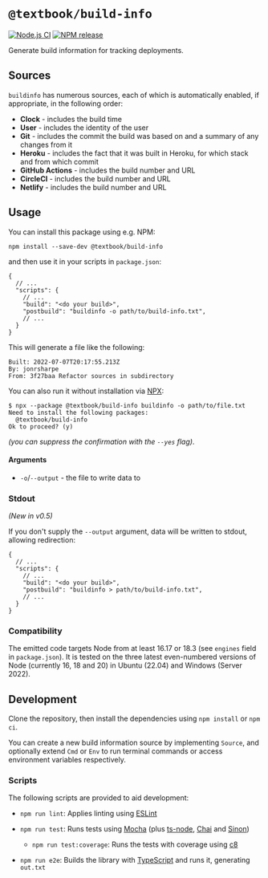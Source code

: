 # `@textbook/build-info`

[![Node.js CI][actions-badge]][actions-link]
[![NPM release][npm-badge]][npm-link]

Generate build information for tracking deployments.

## Sources

`buildinfo` has numerous sources, each of which is automatically enabled, if appropriate, in the following order:

- **Clock** - includes the build time
- **User** - includes the identity of the user
- **Git** - includes the commit the build was based on and a summary of any changes from it
- **Heroku** - includes the fact that it was built in Heroku, for which stack and from which commit
- **GitHub Actions** - includes the build number and URL
- **CircleCI** - includes the build number and URL
- **Netlify** - includes the build number and URL

## Usage

You can install this package using e.g. NPM:

```shell
npm install --save-dev @textbook/build-info
```

and then use it in your scripts in `package.json`:

```json5
{
  // ...
  "scripts": {
    // ...
    "build": "<do your build>",
    "postbuild": "buildinfo -o path/to/build-info.txt",
    // ...
  }
}
```

This will generate a file like the following:

```
Built: 2022-07-07T20:17:55.213Z
By: jonrsharpe
From: 3f27baa Refactor sources in subdirectory
```

You can also run it without installation via [NPX]:

```shell
$ npx --package @textbook/build-info buildinfo -o path/to/file.txt
Need to install the following packages:
  @textbook/build-info
Ok to proceed? (y)
```

_(you can suppress the confirmation with the `--yes` flag)_.

#### Arguments

- `-o`/`--output` - the file to write data to

### Stdout

_(New in v0.5)_

If you don't supply the `--output` argument, data will be written to stdout, allowing redirection:

```json5
{
  // ...
  "scripts": {
    // ...
    "build": "<do your build>",
    "postbuild": "buildinfo > path/to/build-info.txt",
    // ...
  }
}
```

### Compatibility

The emitted code targets Node from at least 16.17 or 18.3 (see `engines` field in `package.json`). It is tested on the
three latest even-numbered versions of Node (currently 16, 18 and 20) in Ubuntu (22.04) and Windows (Server 2022).

## Development

Clone the repository, then install the dependencies using `npm install` or `npm ci`.

You can create a new build information source by implementing `Source`, and optionally extend `Cmd` or `Env` to run
terminal commands or access environment variables respectively.

### Scripts

The following scripts are provided to aid development:

- `npm run lint`: Applies linting using [ESLint]

- `npm run test`: Runs tests using [Mocha] (plus [ts-node], [Chai] and [Sinon])

    - `npm run test:coverage`: Runs the tests with coverage using [c8]

- `npm run e2e`: Builds the library with [TypeScript] and runs it, generating `out.txt`

[actions-badge]: https://github.com/textbook/build-info/actions/workflows/push.yml/badge.svg
[actions-link]: https://github.com/textbook/build-info/actions/workflows/push.yml
[c8]: https://www.npmjs.com/package/c8
[chai]: https://www.chaijs.com/
[eslint]: https://eslint.org/
[mocha]: https://mochajs.org/
[npm-badge]: https://img.shields.io/npm/v/@textbook/build-info?logo=npm&color=blue
[npm-link]: https://www.npmjs.com/package/@textbook/build-info
[npx]: https://docs.npmjs.com/cli/v8/commands/npx
[sinon]: https://sinonjs.org/
[ts-node]: https://typestrong.org/ts-node/
[typescript]: https://www.typescriptlang.org/
